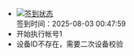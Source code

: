 - [![签到状态](https://github.com/womade/Cloud189-Actions/actions/workflows/main.yml/badge.svg?branch=main)](https://github.com/womade/Cloud189-Actions/actions/workflows/main.yml) <br> 签到时间：2025-08-03 00:47:59
- 开始执行帐号1
- 设备ID不存在，需要二次设备校验
